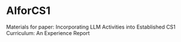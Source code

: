 # AIforCS1
Materials for paper: Incorporating LLM Activities into Established CS1 Curriculum: An Experience Report
